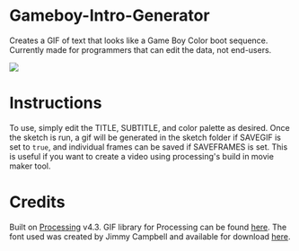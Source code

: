 # Gameboy-Intro-Generator
Creates a GIF of text that looks like a Game Boy Color boot sequence.
Currently made for programmers that can edit the data, not end-users. 

![](https://i.imgur.com/zGwgwqr.gif)

# Instructions
To use, simply edit the TITLE, SUBTITLE, and color palette as desired. Once the sketch is run, a gif will be generated in the sketch folder if SAVEGIF is set to `true`, and individual frames can be saved if SAVEFRAMES is set. This is useful if you want to create a video using processing's build in movie maker tool. 

# Credits
Built on [Processing](https://processing.org) v4.3. GIF library for Processing can be found [here](https://github.com/01010101/GifAnimation). The font used was created by Jimmy Campbell and available for download [here](https://www.dafont.com/early-gameboy.font).
